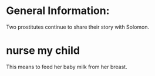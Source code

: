 # General Information:

Two prostitutes continue to share their story with Solomon.

# nurse my child

This means to feed her baby milk from her breast.

